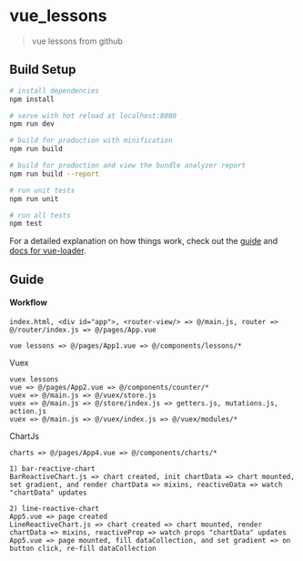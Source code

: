 # vue_lessons

> vue lessons from github

## Build Setup

``` bash
# install dependencies
npm install

# serve with hot reload at localhost:8080
npm run dev

# build for production with minification
npm run build

# build for production and view the bundle analyzer report
npm run build --report

# run unit tests
npm run unit

# run all tests
npm test
```

For a detailed explanation on how things work, check out the [guide](http://vuejs-templates.github.io/webpack/) and [docs for vue-loader](http://vuejs.github.io/vue-loader).

## Guide

#### Workflow

```text
index.html, <div id="app">, <router-view/> => @/main.js, router => @/router/index.js => @/pages/App.vue

vue lessons => @/pages/App1.vue => @/components/lessons/*
```

Vuex

```text
vuex lessons 
vue => @/pages/App2.vue => @/components/counter/*
vuex => @/main.js => @/vuex/store.js
vuex => @/main.js => @/store/index.js => getters.js, mutations.js, action.js
vuex => @/main.js => @/vuex/index.js => @/vuex/modules/*
```

ChartJs

```text
charts => @/pages/App4.vue => @/components/charts/*

1) bar-reactive-chart
BarReactiveChart.js => chart created, init chartData => chart mounted, set gradient, and render chartData => mixins, reactiveData => watch "chartData" updates

2) line-reactive-chart
App5.vue => page created
LineReactiveChart.js => chart created => chart mounted, render chartData => mixins, reactiveProp => watch props "chartData" updates
App5.vue => page mounted, fill dataCollection, and set gradient => on button click, re-fill dataCollection
```

